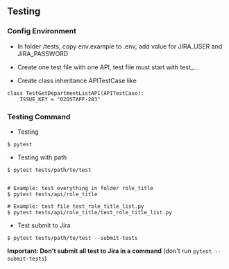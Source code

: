 ## Testing

### Config Environment
- In folder /tests, copy env.example to .env, add value for JIRA_USER and JIRA_PASSWORD

- Create one test file with one API, test file must start with test_...

- Create class inheritance APITestCase like
```
class TestGetDepartmentListAPI(APITestCase):
    ISSUE_KEY = "O2OSTAFF-283"
```

### Testing Command 

* Testing
```
$ pytest
```

* Testing with path
```
$ pytest tests/path/to/test


# Example: test everything in folder role_title
$ pytest tests/api/role_title

# Example: test file test_role_title_list.py
$ pytest tests/api/role_title/test_role_title_list.py
```

* Test submit to Jira
```
$ pytest tests/path/to/test --submit-tests
```

**Important: Don't submit all test to Jira in a command** (don't run `pytest --submit-tests`)
